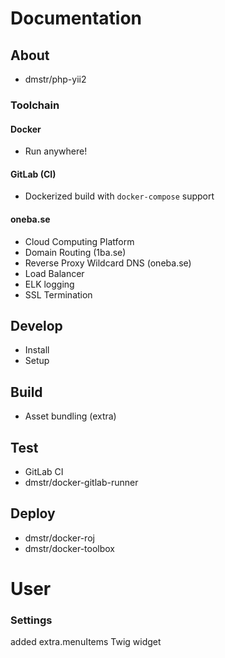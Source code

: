 Documentation
=============


About
-----

- dmstr/php-yii2

### Toolchain

#### Docker

- Run anywhere!

#### GitLab (CI)

- Dockerized build with `docker-compose` support

#### oneba.se

- Cloud Computing Platform
- Domain Routing (1ba.se)
- Reverse Proxy Wildcard DNS (oneba.se)
- Load Balancer
- ELK logging
- SSL Termination


Develop
-------

- Install
- Setup

Build
-----

- Asset bundling (extra)

Test
----

- GitLab CI
 - dmstr/docker-gitlab-runner

Deploy
------

- dmstr/docker-roj
 - dmstr/docker-toolbox


User
====

### Settings

added extra.menuItems Twig widget
